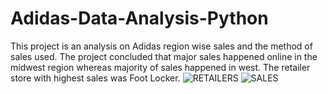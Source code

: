 # Adidas-Data-Analysis-Python
This project is an analysis on Adidas region wise sales and the method of sales used.
The project concluded that major sales happened online in the midwest region whereas majority of sales happened in west. The retailer store with highest sales was Foot Locker.
![RETAILERS](https://github.com/anmolkaur432/Adidas-Data-Analysis-Python/assets/162673584/2a8b3c31-40a8-487b-ab08-d32c3785ad85)
![SALES](https://github.com/anmolkaur432/Adidas-Data-Analysis-Python/assets/162673584/b5004abf-c299-47e8-b4f8-2aae0bbf59d7)
